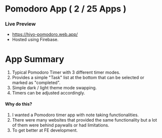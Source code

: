 # Pomodoro App ( 2 / 25 Apps )
### Live Preview
- https://hiyo-pomodoro.web.app/
- Hosted using Firebase. 

# App Summary
1. Typical Pomodoro Timer with 3 different timer modes. 
2. Provides a simple "Task" list at the bottom that can be selected or marked as "completed". 
3. Simple dark / light theme mode swapping.
4. Timers can be adjusted accordingly. 

#### Why do this?
1. I wanted a Pomodoro timer app with note taking functionalities. 
2. There were many websites that provided the same functionality but a lot of them were behind paywalls or had limitations. 
3. To get better at FE development.
